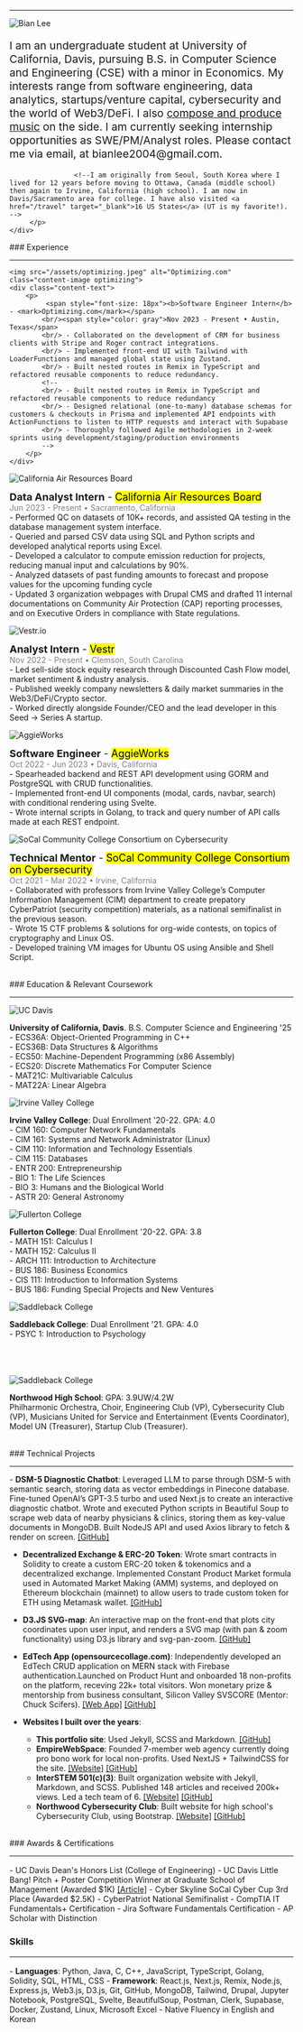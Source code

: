 ---
---

<hr/>
<div class="content-container">
    <img src="/assets/pfp_bian.jpeg" alt="Bian Lee" class="pfp-image">
    <div class="content-text">
        <p style="font-size: 1.2rem">
           I am an undergraduate student at University of California, Davis, pursuing B.S. in Computer Science and Engineering (CSE) with a minor in Economics. My interests range from software engineering, data analytics, startups/venture capital, cybersecurity and the world of Web3/DeFi. I also <a href="https://open.spotify.com/artist/5QHoUe5kwjvOfjfHrbVTBY?si=W__FkkEbQz-Wu1P7A69EFA" target="_blank">compose and produce music</a> on the side. I am currently seeking internship opportunities as SWE/PM/Analyst roles. Please contact me via email, at bianlee2004@gmail.com.

                    <!--I am originally from Seoul, South Korea where I lived for 12 years before moving to Ottawa, Canada (middle school) then again to Irvine, California (high school). I am now in Davis/Sacramento area for college. I have also visited <a href="/travel" target="_blank">16 US States</a> (UT is my favorite!).  -->
         </p>
    </div>

</div>
<!-- -->
### Experience
<hr/>

<div class="content-container">

    <img src="/assets/optimizing.jpeg" alt="Optimizing.com" class="content-image optimizing">
    <div class="content-text">
        <p>
             <span style="font-size: 18px"><b>Software Engineer Intern</b> - <mark>Optimizing.com</mark></span>
            <br/><span style="color: gray">Nov 2023 - Present • Austin, Texas</span>
            <br/> - Collaborated on the development of CRM for business clients with Stripe and Roger contract integrations.
            <br/> - Implemented front-end UI with Tailwind with LoaderFunctions and managed global state using Zustand.
            <br/> - Built nested routes in Remix in TypeScript and refactored reusable components to reduce redundancy.
            <!--
            <br/> - Built nested routes in Remix in TypeScript and refactored reusable components to reduce redundancy
            <br/> - Designed relational (one-to-many) database schemas for customers & checkouts in Prisma and implemented API endpoints with ActionFunctions to listen to HTTP requests and interact with Supabase
            <br/> - Thoroughly followed Agile methodologies in 2-week sprints using development/staging/production environments
            -->
        </p>
    </div>

</div>
<div class="content-container">
    <img src="/assets/carb.jpeg" alt="California Air Resources Board" class="content-image">
    <div class="content-text">
        <p>
            <span style="font-size: 18px"><b>Data Analyst Intern</b> - <mark>California Air Resources Board</mark></span>
            <br/><span style="color: gray">Jun 2023 - Present • Sacramento, California</span>
            <br/> - Performed QC on datasets of 10K+ records, and assisted QA testing in the database management system interface.
            <br/> - Queried and parsed CSV data using SQL and Python scripts and developed analytical reports using Excel.
            <br/> - Developed a calculator to compute emission reduction for projects, reducing manual input and calculations by 90%.
            <br/> - Analyzed datasets of past funding amounts to forecast and propose values for the upcoming funding cycle
            <br/> - Updated 3 organization webpages with Drupal CMS and drafted 11 internal documentations on Community Air Protection (CAP) reporting processes, and on Executive Orders in compliance with State regulations.
        </p>
    </div>
</div>

<!--
<div class="content-container">
    <img src="/assets/carb.jpeg" alt="California Air Resources Board" class="content-image">
    <div class="content-text">
        <p>
            <b>Data Analyst Intern</b> at California Air Resources Board
            <br/> - Performed data quality control and assisted database migration to .NET system.
            <br/> - Generated analytical reports on CSV datasets using Excel, SQL query commands, and Python scripting. Developed a calculator tool to compute emission reduction data for equipment, given load factor values and formulas.
            <br/> - Assisted organization webpage creation with Drupal CMS. Drafted 11 internal documentations on Community Air Protection (CAP) reporting processes and on executive orders in compliance with State regulations.
        </p>
    </div>
</div>
-->

<div class="content-container">
    <img src="/assets/vestr.jpeg" alt="Vestr.io" class="content-image">
    <div class="content-text">
        <p>
             <span style="font-size: 18px"><b>Analyst Intern</b> - <mark>Vestr</mark></span>
            <br/><span style="color: gray">Nov 2022 - Present • Clemson, South Carolina</span>
            <br/> -  Led sell-side stock equity research through Discounted Cash Flow model, market sentiment & industry analysis.
            <br/> -  Published weekly company newsletters & daily market summaries in the Web3/DeFi/Crypto sector. <!-- <a href="/writing" target="_blank">[Writings]</a> -->
            <br/> - Worked directly alongside Founder/CEO and the lead developer in this Seed → Series A startup.
        </p>
    </div>
</div>

<div class="content-container">
    <img src="/assets/aggieworksSecond.jpeg" alt="AggieWorks" class="content-image">
    <div class="content-text">
        <p>
        <span style="font-size: 18px"><b>Software Engineer</b> - <mark>AggieWorks</mark></span>
          <br/><span style="color: gray">Oct 2022 - Jun 2023 • Davis, California</span>
          <br/> - Spearheaded backend and REST API development using GORM and PostgreSQL with CRUD functionalities.
          <br/> - Implemented front-end UI components (modal, cards, navbar, search) with conditional rendering using Svelte.
          <br/> - Wrote internal scripts in Golang, to track and query number of API calls made at each REST endpoint.
        </p>
    </div>
</div>

<div class="content-container">
    <img src="/assets/socal.png" alt="SoCal Community College Consortium on Cybersecurity" class="content-image">
    <div class="content-text">
        <p>
        <span style="font-size: 18px"><b>Technical Mentor</b> - <mark>SoCal Community College Consortium on Cybersecurity</mark></span>
            <br/><span style="color: gray">Oct 2021 - Mar 2022 • Irvine, California</span>
          <br/> - Collaborated with professors from Irvine Valley College’s Computer Information Management (CIM) department to
create prepatory CyberPatriot (security competition) materials, as a national semifinalist in the previous season. 
          <br/> - Wrote 15 CTF problems & solutions for org-wide contests, on topics of cryptography and Linux OS.
          <br/> - Developed training VM images for Ubuntu OS using Ansible and Shell Script. 
        </p>
    </div>
</div>

<!--
<div class="content-container">
    <img src="/assets/interstem.jpeg" alt="InterSTEM 501(c)(3)" class="content-image">
    <div class="content-text">
        <p>
          <b>Webmaster</b> at InterSTEM 501(c)(3)
          <br/> - Built organization website (<a href="https://interstem.us" target="_blank">interstem.us</a>) with Jekyll, Markdown, SCSS. Published 148 articles, w/ 200k+ views.
          <br/> - Remotely taught 3 students a prepatory curriculum to help attain CompTIA IT Fundamentals+ Certification.
        </p>
    </div>
</div>

-->

<!--
## Misc. Work Experience

- <b>Part-Time Cashier</b> at local restaurant
- <b>Part-Time Team Member</b> at Panera Bread
-->

<br/>
### Education & Relevant Coursework
<hr/>

<div class="content-container">
    <img src="/assets/davis.png" alt="UC Davis" class="content-image">
    <div class="content-text">
        <p>
       <b>University of California, Davis</b>. B.S. Computer Science and Engineering '25
      <br/> - ECS36A: Object-Oriented Programming in C++
      <br/> - ECS36B: Data Structures & Algorithms
      <br/> - ECS50: Machine-Dependent Programming (x86 Assembly)
      <br/> - ECS20: Discrete Mathematics For Computer Science
      <br/> - MAT21C: Multivariable Calculus
      <br/> - MAT22A: Linear Algebra
        </p>
    </div>
</div>

<div class="content-container">
    <img src="/assets/ivc.png" alt="Irvine Valley College" class="content-image">
    <div class="content-text">
        <p>
       <b>Irvine Valley College</b>: Dual Enrollment '20-22. GPA: 4.0
      <br/> - CIM 160: Computer Network Fundamentals
      <br/> - CIM 161: Systems and Network Administrator (Linux)
      <br/> - CIM 110: Information and Technology Essentials
      <br/> - CIM 115: Databases
      <br/> - ENTR 200: Entrepreneurship
      <br/> - BIO 1: The Life Sciences
      <br/> - BIO 3: Humans and the Biological World
      <br/> - ASTR 20: General Astronomy
        </p>
    </div>
</div>

<div class="content-container">
    <img src="/assets/fullerton.png" alt="Fullerton College" class="content-image">
    <div class="content-text">
        <p>
        <b>Fullerton College</b>: Dual Enrollment '20-22. GPA: 3.8
        <br/> - MATH 151: Calculus I
        <br/> - MATH 152: Calculus II
        <br/> - ARCH 111: Introduction to Architecture
        <br/> - BUS 186: Business Economics
        <br/> - CIS 111: Introduction to Information Systems
        <br/> - BUS 186: Funding Special Projects and New Ventures
        </p>
    </div>
</div>

<div class="content-container">
    <img src="/assets/saddleback.png" alt="Saddleback College" class="content-image">
    <div class="content-text">
        <p>
      <b>Saddleback College</b>: Dual Enrollment '21. GPA: 4.0
      <br/> - PSYC 1: Introduction to Psychology
        </p><br/><br/><br/>
    </div>
</div>

<div class="content-container">
    <img src="/assets/northwood.jpeg" alt="Saddleback College" class="content-image">
    <div class="content-text">
        <p>
      <b>Northwood High School</b>: GPA: 3.9UW/4.2W
      <br/>Philharmonic Orchestra, Choir, Engineering Club (VP), Cybersecurity Club (VP), Musicians United for Service and Entertainment (Events Coordinator), Model UN (Treasurer), Startup Club (Treasurer).
        </p>
    </div>
</div>

<br/>
### Technical Projects
<hr/>
- <b>DSM-5 Diagnostic Chatbot</b>: Leveraged LLM to parse through DSM-5 with semantic search, storing data as vector embeddings in Pinecone database. Fine-tuned OpenAI’s GPT-3.5 turbo and used Next.js to create an interactive diagnostic chatbot. Wrote and executed Python scripts in Beautiful Soup to scrape web data of nearby physicians & clinics, storing them as key-value documents in MongoDB. Built NodeJS API and used Axios library to fetch & render on screen. <a href="https://github.com/ritvikir/hackdavis" target="_blank">[GitHub]</a>

- <b>Decentralized Exchange & ERC-20 Token</b>: Wrote smart contracts in Solidity to create a custom ERC-20 token & tokenomics and a decentralized exchange. Implemented Constant Product Market formula used in Automated Market Making (AMM) systems, and deployed on Ethereum blockchain (mainnet) to allow users to trade custom token for ETH using Metamask wallet. <a href="https://github.com/BianLee/Decentralized-Exchange-Model-ERC-20-Token" target="_blank">[GitHub]</a>

- <b>D3.JS SVG-map</b>: An interactive map on the front-end that plots city coordinates upon user input, and renders a SVG map (with pan & zoom functionality) using D3.js library and svg-pan-zoom. <a href="https://github.com/BianLee/D3-SVG-Map" target="_blank">[GitHub]</a>

- <b>EdTech App (opensourcecollage.com)</b>: Independently developed an EdTech CRUD application on MERN stack with Firebase authentication.Launched on Product Hunt and onboarded 18 non-profits on the platform, receving 22k+ total visitors. Won monetary prize & mentorship from business consultant, Silicon Valley SVSCORE (Mentor: Chuck Scifers). <a href="https://opensourcecollage.com" target="_blank">[Web App]</a> <a href="https://github.com/BianLee/opensourcecollage.com" target="_blank">[GitHub]</a>

- <b>Websites I built over the years</b>:
  - <b>This portfolio site</b>: Used Jekyll, SCSS and Markdown. <a href="https://github.com/BianLee/Personal-Website" target="_blank">[GitHub]</a>
  - <b>EmpireWebSpace</b>: Founded 7-member web agency currently doing pro bono work for local non-profits. Used NextJS + TailwindCSS for the site. <a href="https://www.empireweb.space/" target="_blank">[Website]</a> <a href="https://github.com/Empirewebspace/empirewebspace" target="_blank">[GitHub]</a>
  - <b>InterSTEM 501(c)(3)</b>: Built organization website with Jekyll, Markdown, and SCSS. Published 148 articles and received 200k+ views. Led a tech team of 6. <a href="https://interstem.us" target="_blank">[Website]</a> <a href="https://github.com/InterSTEMDev/interstem.us" target="_blank">[GitHub]</a>
  - <b>Northwood Cybersecurity Club</b>: Built website for high school's Cybersecurity Club, using Bootstrap. <a href="https://nhscyber.club" target="_blank">[Website]</a> <a href="https://github.com/BianLee/nhscyber.club.git" target="_blank">[GitHub]</a>

<br/>
### Awards & Certifications
<hr/>
<div style="margin-top:1rem"></div>
- UC Davis Dean's Honors List (College of Engineering)
- UC Davis Little Bang! Pitch + Poster Competition Winner at Graduate School of Management (Awarded $1K) <a href="https://innovate.ucdavis.edu/blog/borrow-blog" target="_blank">[Article]</a>
- Cyber Skyline SoCal Cyber Cup 3rd Place (Awarded $2.5K)
- CyberPatriot National Semifinalist
- CompTIA IT Fundamentals+ Certification
- Jira Software Fundamentals Certification
- AP Scholar with Distinction

### Skills

<hr/>
<div style="margin-top:1rem"></div>
- <b>Languages</b>: Python, Java, C, C++, JavaScript, TypeScript, Golang, Solidity, SQL, HTML, CSS
- <b>Framework</b>: React.js, Next.js, Remix, Node.js, Express.js, Web3.js, D3.js, Git, GitHub, MongoDB, Tailwind, Drupal, Jupyter Notebook, PostgreSQL, Svelte, BeautifulSoup, Postman, Clerk, Supabase, Docker, Zustand, Linux, Microsoft Excel
- Native Fluency in English and Korean
